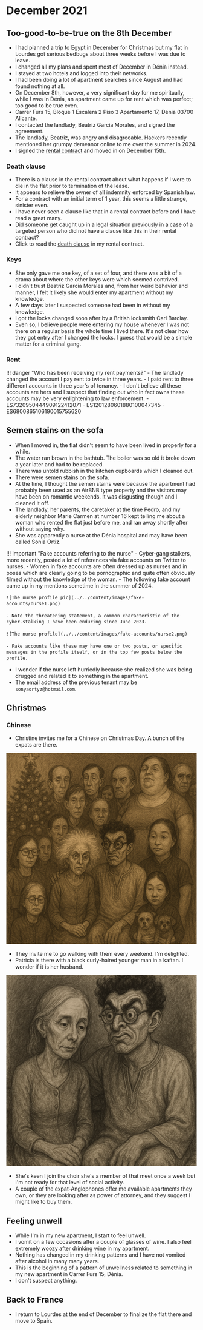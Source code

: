 # December 2021

<div id="google_translate_element"></div>
<script type="text/javascript" src="//translate.google.com/translate_a/element.js?cb=googleTranslateElementInit"></script>
<script type="text/javascript">
function googleTranslateElementInit() {
  new google.translate.TranslateElement({pageLanguage: 'en'}, 'google_translate_element');
}
</script>

## Too-good-to-be-true on the 8th December

- I had planned a trip to Egypt in December for Christmas but my flat in Lourdes got serious bedbugs about three weeks before I was due to leave.
- I changed all my plans and spent most of December in Dénia instead.
- I stayed at two hotels and logged into their networks.
- I had been doing a lot of apartment searches since August and had found nothing at all.
- On December 8th, however, a very significant day for me spiritually, while I was in Dénia, an apartment came up for rent which was perfect; too good to be true even.
- Carrer Furs 15, Bloque 1 Escalera 2 Piso 3 Apartamento 17, Dénia 03700 Alicante.
- I contacted the landlady, Beatriz Garcia Morales, and signed the agreement.
- The landlady, Beatriz, was angry and disagreeable. Hackers recently mentioned her grumpy demeanor online to me over the summer in 2024.
- I signed the [rental contract](../../content/documents/contracto/rental-contract.pdf) and moved in on December 15th.

### Death clause

- There is a clause in the rental contract about what happens if I were to die in the flat prior to termination of the lease.
- It appears to relieve the owner of all indemnity enforced by Spanish law.
- For a contract with an initial term of 1 year, this seems a little strange, sinister even.
- I have never seen a clause like that in a rental contract before and I have read a great many.
- Did someone get caught up in a legal situation previously in a case of a targeted person who did not have a clause like this in their rental contract?
- Click to read the [death clause](../../content/documents/contracto/death%20clause.jpeg) in my rental contract.

### Keys

- She only gave me one key, of a set of four, and there was a bit of a drama about where the other keys were which seemed contrived.
- I didn't trust Beatriz Garcia Morales and, from her weird behavior and manner, I felt it likely she would enter my apartment without my knowledge.
- A few days later I suspected someone had been in without my knowledge.
- I got the locks changed soon after by a British locksmith Carl Barclay.
- Even so, I believe people were entering my house whenever I was not there on a regular basis the whole time I lived there. It's not clear how they got entry after I changed the locks. I guess that would be a simple matter for a criminal gang.

### Rent

!!! danger "Who has been receiving my rent payments?"
    - The landlady changed the account I pay rent to twice in three years.
    - I paid rent to three different accounts in three year's of tenancy.
    - I don't believe all these accounts are hers and I suspect that finding out who in fact owns these accounts may be very enlightening to law enforcement.
        - ES7320950444909122412071
        - ES1201280601880100047345
        - ES6800865106190015755620

## Semen stains on the sofa

- When I moved in, the flat didn't seem to have been lived in properly for a while.
- The water ran brown in the bathtub. The boiler was so old it broke down a year later and had to be replaced.
- There was untold rubbish in the kitchen cupboards which I cleaned out.
- There were semen stains on the sofa. 
- At the time, I thought the semen stains were because the apartment had probably been used as an AirBNB type property and the visitors may have been on romantic weekends. It was disgusting though and I cleaned it off.
- The landlady, her parents, the caretaker at the time Pedro, and my elderly neighbor Marie Carmen at number 16 kept telling me about a woman who rented the flat just before me, and ran away shortly after without saying why. 
- She was apparently a nurse at the Dénia hospital and may have been called Sonia Ortiz.

!!! important "Fake accounts referring to the nurse"
    - Cyber-gang stalkers, more recently, posted a lot of references via fake accounts on Twitter to nurses.
    - Women in fake accounts are often dressed up as nurses and in poses which are clearly going to be pornographic and quite often obviously filmed without the knowledge of the woman.
    - The following fake account came up in my mentions sometime in the summer of 2024.

    ![The nurse profile pic](../../content/images/fake-accounts/nurse1.png)

    - Note the threatening statement, a common characteristic of the cyber-stalking I have been enduring since June 2023.

    ![The nurse profile](../../content/images/fake-accounts/nurse2.png)

    - Fake accounts like these may have one or two posts, or specific messages in the profile itself, or in the top few posts below the profile.

- I wonder if the nurse left hurriedly because she realized she was being drugged and related it to something in the apartment.
- The email address of the previous tenant may be `sonyaortyz@hotmail.com`.

## Christmas 

### Chinese

- Christine invites me for a Chinese on Christmas Day. A bunch of the expats are there.

![Christmas dinner](../../content/images/christmas-dinner.PNG)

- They invite me to go walking with them every weekend. I'm delighted.
- Patricia is there with a black curly-haired younger man in a kaftan. I wonder if it is her husband.

![Patricia and her husband](../../content/images/p-and-dodgy-bloke-1.PNG)

- She's keen I join the choir she's a member of that meet once a week but I'm not ready for that level of social activity. 
- A couple of the expat-Anglophones offer me available apartments they own, or they are looking after as power of attorney, and they suggest I might like to buy them. 

## Feeling unwell

- While I'm in my new apartment, I start to feel unwell.
- I vomit on a few occasions after a couple of glasses of wine. I also feel extremely woozy after drinking wine in my apartment.
- Nothing has changed in my drinking patterns and I have not vomited after alcohol in many many years.
- This is the beginning of a pattern of unwellness related to something in my new apartment in Carrer Furs 15, Dénia.
- I don't suspect anything.

## Back to France

- I return to Lourdes at the end of December to finalize the flat there and move to Spain.
